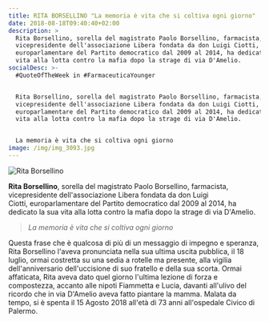 ```yaml
---
title: RITA BORSELLINO "La memoria è vita che si coltiva ogni giorno"
date: 2018-08-18T09:40:40+02:00
description: >
  Rita Borsellino, sorella del magistrato Paolo Borsellino, farmacista,
  vicepresidente dell'associazione Libera fondata da don Luigi Ciotti,
  europarlamentare del Partito democratico dal 2009 al 2014, ha dedicato la sua
  vita alla lotta contro la mafia dopo la strage di via D'Amelio. 
socialDesc: >-
  #QuoteOfTheWeek in #FarmaceuticaYounger


  Rita Borsellino, sorella del magistrato Paolo Borsellino, farmacista,
  vicepresidente dell'associazione Libera fondata da don Luigi Ciotti,
  europarlamentare del Partito democratico dal 2009 al 2014, ha dedicato la sua
  vita alla lotta contro la mafia dopo la strage di via D'Amelio. 


  La memoria è vita che si coltiva ogni giorno
image: /img/img_3093.jpg
---
```

![Rita Borsellino](/img/img_3093.jpg)

**Rita Borsellino**, sorella del magistrato Paolo Borsellino, farmacista, vicepresidente dell'associazione Libera fondata da don Luigi Ciotti, europarlamentare del Partito democratico dal 2009 al 2014, ha dedicato la sua vita alla lotta contro la mafia dopo la strage di via D'Amelio. 

> _La memoria è vita che si coltiva ogni giorno_

Questa frase che è qualcosa di più di un messaggio di impegno e speranza, Rita Borsellino l'aveva pronunciata nella sua ultima uscita pubblica, il 18 luglio, ormai costretta su una sedia a rotelle ma presente, alla vigilia dell'anniversario dell'uccisione di suo fratello e della sua scorta. Ormai affaticata, Rita aveva dato quel giorno l'ultima lezione di forza e compostezza, accanto alle nipoti Fiammetta e Lucia, davanti all'ulivo del ricordo che in via D'Amelio aveva fatto piantare la mamma. Malata da tempo, si è spenta il 15 Agosto 2018 all'età di 73 anni all'ospedale Civico di Palermo.
